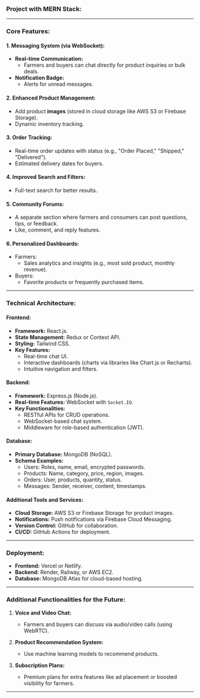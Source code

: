 ### **Project with MERN Stack:**

---

### **Core Features:**

#### 1. **Messaging System (via WebSocket):**
   - **Real-time Communication:**  
     - Farmers and buyers can chat directly for product inquiries or bulk deals.
   - **Notification Badge:**  
     - Alerts for unread messages.

#### 2. **Enhanced Product Management:**
   - Add product **images** (stored in cloud storage like AWS S3 or Firebase Storage).
   - Dynamic inventory tracking.

#### 3. **Order Tracking:**
   - Real-time order updates with status (e.g., "Order Placed," "Shipped," "Delivered").
   - Estimated delivery dates for buyers.

#### 4. **Improved Search and Filters:**

   - Full-text search for better results.

#### 5. **Community Forums:**
   - A separate section where farmers and consumers can post questions, tips, or feedback.
   - Like, comment, and reply features.

#### 6. **Personalized Dashboards:**
   - Farmers:  
     - Sales analytics and insights (e.g., most sold product, monthly revenue).  
   - Buyers:  
     - Favorite products or frequently purchased items.

---

### **Technical Architecture:**

#### **Frontend:**
- **Framework:** React.js.
- **State Management:** Redux or Context API.
- **Styling:** Tailwind CSS.
- **Key Features:**
  - Real-time chat UI.
  - Interactive dashboards (charts via libraries like Chart.js or Recharts).
  - Intuitive navigation and filters.

#### **Backend:**
- **Framework:** Express.js (Node.js).  
- **Real-time Features:** WebSocket with `Socket.IO`.  
- **Key Functionalities:**
  - RESTful APIs for CRUD operations.
  - WebSocket-based chat system.
  - Middleware for role-based authentication (JWT).

#### **Database:**
- **Primary Database:** MongoDB (NoSQL).  
- **Schema Examples:**
  - Users: Roles, name, email, encrypted passwords.
  - Products: Name, category, price, region, images.
  - Orders: User, products, quantity, status.
  - Messages: Sender, receiver, content, timestamps.

#### **Additional Tools and Services:**
- **Cloud Storage:** AWS S3 or Firebase Storage for product images.  
- **Notifications:** Push notifications via Firebase Cloud Messaging.  
- **Version Control:** GitHub for collaboration.  
- **CI/CD:** GitHub Actions for deployment.

---

### **Deployment:**
- **Frontend:** Vercel or Netlify.  
- **Backend:** Render, Railway, or AWS EC2.  
- **Database:** MongoDB Atlas for cloud-based hosting.

---


### **Additional Functionalities for the Future:**
1. **Voice and Video Chat:**  
   - Farmers and buyers can discuss via audio/video calls (using WebRTC).

2. **Product Recommendation System:**  
   - Use machine learning models to recommend products.

3. **Subscription Plans:**  
   - Premium plans for extra features like ad placement or boosted visibility for farmers.

---
